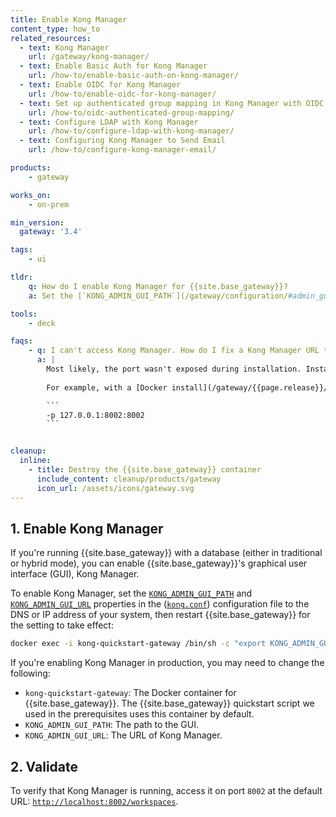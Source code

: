 ```yaml
---
title: Enable Kong Manager
content_type: how_to
related_resources:
  - text: Kong Manager
    url: /gateway/kong-manager/
  - text: Enable Basic Auth for Kong Manager
    url: /how-to/enable-basic-auth-on-kong-manager/
  - text: Enable OIDC for Kong Manager
    url: /how-to/enable-oidc-for-kong-manager/
  - text: Set up authenticated group mapping in Kong Manager with OIDC
    url: /how-to/oidc-authenticated-group-mapping/
  - text: Configure LDAP with Kong Manager
    url: /how-to/configure-ldap-with-kong-manager/
  - text: Configuring Kong Manager to Send Email
    url: /how-to/configure-kong-manager-email/

products:
    - gateway

works_on:
    - on-prem

min_version:
  gateway: '3.4'

tags:
    - ui

tldr:
    q: How do I enable Kong Manager for {{site.base_gateway}}?
    a: Set the [`KONG_ADMIN_GUI_PATH`](/gateway/configuration/#admin_gui_path) and [`KONG_ADMIN_GUI_URL`](/gateway/configuration/#admin_gui_url) properties in the [`kong.conf`](/gateway/{{page.release}}/production/kong-conf/) configuration file to the DNS or IP address of your system, then [restart {{site.base_gateway}}]().

tools:
    - deck

faqs:
    - q: I can't access Kong Manager. How do I fix a Kong Manager URL that doesn’t resolve?
      a: |
        Most likely, the port wasn't exposed during installation. Install a new instance and map port `8002` during installation.
        
        For example, with a [Docker install](/gateway/{{page.release}}/install/docker/?install=oss):

        ```
        -p 127.0.0.1:8002:8002
        ```


cleanup:
  inline:
    - title: Destroy the {{site.base_gateway}} container
      include_content: cleanup/products/gateway
      icon_url: /assets/icons/gateway.svg
---
```


## 1. Enable Kong Manager

If you're running {{site.base_gateway}} with a database (either in traditional
or hybrid mode), you can enable {{site.base_gateway}}'s graphical user interface
(GUI), Kong Manager.

To enable Kong Manager, set the [`KONG_ADMIN_GUI_PATH`](/gateway/configuration/#admin_gui_path) and [`KONG_ADMIN_GUI_URL`](/gateway/configuration/#admin_gui_url) properties in the ([`kong.conf`](/gateway/configuration/)) configuration file to the DNS or IP address of your system, then restart {{site.base_gateway}} for the setting to take effect:

```bash
docker exec -i kong-quickstart-gateway /bin/sh -c "export KONG_ADMIN_GUI_PATH='/'; export KONG_ADMIN_GUI_URL='http://localhost:8002/manager'; kong reload; exit"
```

If you're enabling Kong Manager in production, you may need to change the following:
* `kong-quickstart-gateway`: The Docker container for {{site.base_gateway}}. The {{site.base_gateway}} quickstart script we used in the prerequisites uses this container by default.
* `KONG_ADMIN_GUI_PATH`: The path to the GUI.
* `KONG_ADMIN_GUI_URL`: The URL of Kong Manager.

## 2. Validate

To verify that Kong Manager is running, access it on port `8002` at the default URL: [`http://localhost:8002/workspaces`](http://localhost:8002/workspaces).


